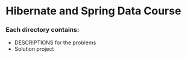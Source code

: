 # Hibernate and Spring Data Course

### Each directory contains:
- DESCRIPTIONS for the problems
- Solution project 
